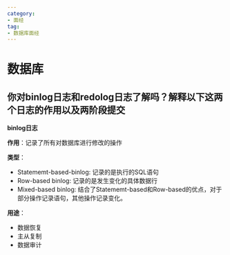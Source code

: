 ```yaml
---
category: 
- 面经
tag:
- 数据库面经
---
```


# 数据库

## 你对binlog日志和redolog日志了解吗？解释以下这两个日志的作用以及两阶段提交

**binlog日志**

**作用**：记录了所有对数据库进行修改的操作

**类型**：
- Statememt-based-binlog: 记录的是执行的SQL语句
- Row-based binlog: 记录的是发生变化的具体数据行
- Mixed-based binlog: 结合了Statememt-based和Row-based的优点，对于部分操作记录语句，其他操作记录变化。

**用途**：
- 数据恢复
- 主从复制
- 数据审计

